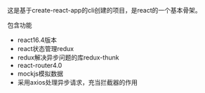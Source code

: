这是基于create-react-app的cli创建的项目，是react的一个基本骨架。

包含功能
- react16.4版本
- react状态管理redux
- redux解决异步问题的库redux-thunk
- react-router4.0
- mockjs模拟数据
- 采用axios处理异步请求，充当拦截器的作用